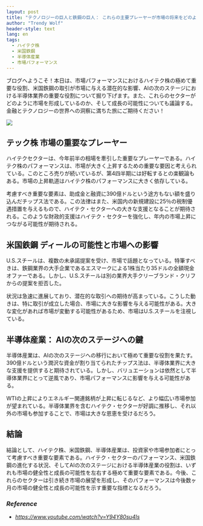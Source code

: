 ```yaml
---
layout: post
title: "テクノロジーの巨人と鉄鋼の巨人： これらの主要プレーヤーが市場の将来をどのように形作る可能性があるか "
author: "Trendy Wolf"
header-style: text
lang: en
tags:
  - ハイテク株
  - 米国鉄鋼
  - 半導体産業
  - 市場パフォーマンス
---
```


ブログへようこそ！本日は、市場パフォーマンスにおけるハイテク株の極めて重要な役割、米国鉄鋼の取引が市場に与える潜在的な影響、AIの次のステージにおける半導体業界の重要な役割について掘り下げます。また、これらのセクターがどのように市場を形成しているのか、そして成長の可能性についても議論する。金融とテクノロジーの世界への洞察に満ちた旅にご期待ください！

<img
    src="https://i.ytimg.com/vi/Y94Y80su4Is/hqdefault.jpg"
/>






## テック株 市場の重要なプレーヤー

ハイテクセクターは、今年前半の相場を牽引した重要なプレーヤーである。ハイテク株のパフォーマンスは、市場が大きく上昇するための重要な要因と考えられている。このところ売りが続いているが、第4四半期には好転するとの楽観論もある。市場の上昇軌道はハイテク株のパフォーマンスに大きく依存している。

考慮すべき重要な要素は、助成金と融資に390億ドルという途方もない額を盛り込んだチップス法である。この法律はまた、米国内の新規建設に25％の税制優遇措置を与えるもので、ハイテク・セクターへの大きな支援となることが期待される。このような財政的支援はハイテク・セクターを強化し、年内の市場上昇につながる可能性が期待される。



## 米国鉄鋼 ディールの可能性と市場への影響

U.S.スチールは、複数の未承諾提案を受け、市場で話題となっている。特筆すべきは、鉄鋼業界の大手企業であるエスマークによる1株当たり35ドルの全額現金オファーである。しかし、U.S.スチールは別の業界大手クリーブランド・クリフからの提案を拒否した。

状況は急速に進展しており、潜在的な取引への期待が高まっている。こうした動きは、特に取引が成立した場合、市場に大きな影響を与える可能性がある。大きな変化があれば市場が変動する可能性があるため、市場はU.S.スチールを注視している。



## 半導体産業： AIの次のステージへの鍵

半導体産業は、AIの次のステージへの移行において極めて重要な役割を果たす。390億ドルという潤沢な資金が割り当てられたチップス法は、半導体業界に大きな支援を提供すると期待されている。しかし、バリュエーションは依然として半導体業界にとって逆風であり、市場パフォーマンスに影響を与える可能性がある。

WTIの上昇によりエネルギー関連銘柄が上昇に転じるなど、より幅広い市場参加が望まれている。半導体業界を含むハイテク・セクターが好調に推移し、それ以外の市場も参加することで、市場は大きな恩恵を受けるだろう。 



## 結論

結論として、ハイテク株、米国鉄鋼、半導体産業は、投資家や市場参加者にとって考慮すべき重要な要素である。ハイテク・セクターのパフォーマンス、米国鉄鋼の進化する状況、そしてAIの次のステージにおける半導体産業の役割は、いずれも市場の健全性と成長の可能性を左右する極めて重要な要素である。今後、これらのセクターは引き続き市場の展望を形成し、そのパフォーマンスは今後数ヶ月の市場の健全性と成長の可能性を示す重要な指標となるだろう。


### _Reference_
- _https://www.youtube.com/watch?v=Y94Y80su4Is_

